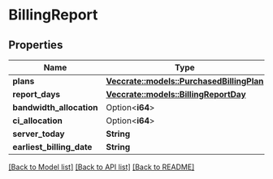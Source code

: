 # BillingReport

## Properties

Name | Type | Description | Notes
------------ | ------------- | ------------- | -------------
**plans** | [**Vec<crate::models::PurchasedBillingPlan>**](PurchasedBillingPlan.md) |  | 
**report_days** | [**Vec<crate::models::BillingReportDay>**](BillingReportDay.md) |  | 
**bandwidth_allocation** | Option<**i64**> |  | [optional]
**ci_allocation** | Option<**i64**> |  | [optional]
**server_today** | **String** |  | 
**earliest_billing_date** | **String** |  | 

[[Back to Model list]](../README.md#documentation-for-models) [[Back to API list]](../README.md#documentation-for-api-endpoints) [[Back to README]](../README.md)


